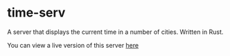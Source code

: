 # time-serv

A server that displays the current time in a number of cities. Written in Rust.

You can view a live version of this server [here](http://regans-rust-project.herokuapp.com/)
